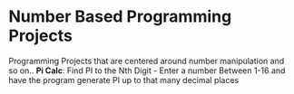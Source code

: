 # Number Based Programming Projects
Programming Projects that are centered around number manipulation and so on..
**Pi Calc**:
Find PI to the Nth Digit - Enter a number Between 1-16 and have the program generate PI up to that many decimal places 


